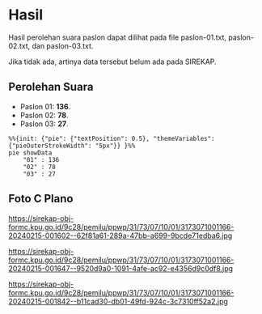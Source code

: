 # Hasil

Hasil perolehan suara paslon dapat dilihat pada file paslon-01.txt, paslon-02.txt, dan paslon-03.txt.

Jika tidak ada, artinya data tersebut belum ada pada SIREKAP.

## Perolehan Suara

 * Paslon 01: **136**.
 * Paslon 02: **78**.
 * Paslon 03: **27**.

```mermaid
%%{init: {"pie": {"textPosition": 0.5}, "themeVariables": {"pieOuterStrokeWidth": "5px"}} }%%
pie showData
    "01" : 136
    "02" : 78
    "03" : 27
```
## Foto C Plano

https://sirekap-obj-formc.kpu.go.id/9c28/pemilu/ppwp/31/73/07/10/01/3173071001166-20240215-001602--62f81a61-289a-47bb-a699-9bcde71edba6.jpg

https://sirekap-obj-formc.kpu.go.id/9c28/pemilu/ppwp/31/73/07/10/01/3173071001166-20240215-001647--9520d9a0-1091-4afe-ac92-e4356d9c0df8.jpg

https://sirekap-obj-formc.kpu.go.id/9c28/pemilu/ppwp/31/73/07/10/01/3173071001166-20240215-001842--b11cad30-db01-49fd-924c-3c7310ff52a2.jpg
